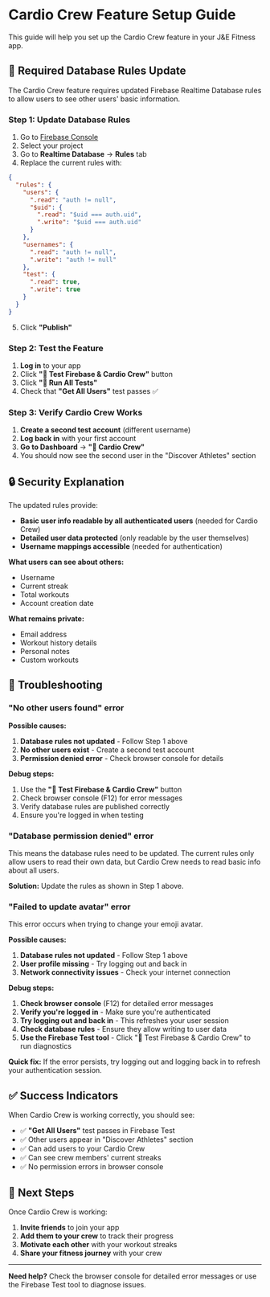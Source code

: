 # Cardio Crew Feature Setup Guide

This guide will help you set up the Cardio Crew feature in your J&E Fitness app.

## 🔧 Required Database Rules Update

The Cardio Crew feature requires updated Firebase Realtime Database rules to allow users to see other users' basic information.

### Step 1: Update Database Rules

1. Go to [Firebase Console](https://console.firebase.google.com/)
2. Select your project
3. Go to **Realtime Database** → **Rules** tab
4. Replace the current rules with:

```json
{
  "rules": {
    "users": {
      ".read": "auth != null",
      "$uid": {
        ".read": "$uid === auth.uid",
        ".write": "$uid === auth.uid"
      }
    },
    "usernames": {
      ".read": "auth != null",
      ".write": "auth != null"
    },
    "test": {
      ".read": true,
      ".write": true
    }
  }
}
```

5. Click **"Publish"**

### Step 2: Test the Feature

1. **Log in** to your app
2. Click **"🔧 Test Firebase & Cardio Crew"** button
3. Click **"🧪 Run All Tests"**
4. Check that **"Get All Users"** test passes ✅

### Step 3: Verify Cardio Crew Works

1. **Create a second test account** (different username)
2. **Log back in** with your first account
3. **Go to Dashboard** → **"💪 Cardio Crew"**
4. You should now see the second user in the "Discover Athletes" section

## 🔒 Security Explanation

The updated rules provide:

- **Basic user info readable by all authenticated users** (needed for Cardio Crew)
- **Detailed user data protected** (only readable by the user themselves)
- **Username mappings accessible** (needed for authentication)

**What users can see about others:**
- Username
- Current streak
- Total workouts
- Account creation date

**What remains private:**
- Email address
- Workout history details
- Personal notes
- Custom workouts

## 🚨 Troubleshooting

### "No other users found" error

**Possible causes:**
1. **Database rules not updated** - Follow Step 1 above
2. **No other users exist** - Create a second test account
3. **Permission denied error** - Check browser console for details

**Debug steps:**
1. Use the **"🔧 Test Firebase & Cardio Crew"** button
2. Check browser console (F12) for error messages
3. Verify database rules are published correctly
4. Ensure you're logged in when testing

### "Database permission denied" error

This means the database rules need to be updated. The current rules only allow users to read their own data, but Cardio Crew needs to read basic info about all users.

**Solution:** Update the rules as shown in Step 1 above.

### "Failed to update avatar" error

This error occurs when trying to change your emoji avatar.

**Possible causes:**
1. **Database rules not updated** - Follow Step 1 above
2. **User profile missing** - Try logging out and back in
3. **Network connectivity issues** - Check your internet connection

**Debug steps:**
1. **Check browser console** (F12) for detailed error messages
2. **Verify you're logged in** - Make sure you're authenticated
3. **Try logging out and back in** - This refreshes your user session
4. **Check database rules** - Ensure they allow writing to user data
5. **Use the Firebase Test tool** - Click "🔧 Test Firebase & Cardio Crew" to run diagnostics

**Quick fix:** If the error persists, try logging out and logging back in to refresh your authentication session.

## ✅ Success Indicators

When Cardio Crew is working correctly, you should see:

- ✅ **"Get All Users"** test passes in Firebase Test
- ✅ Other users appear in "Discover Athletes" section
- ✅ Can add users to your Cardio Crew
- ✅ Can see crew members' current streaks
- ✅ No permission errors in browser console

## 🎯 Next Steps

Once Cardio Crew is working:

1. **Invite friends** to join your app
2. **Add them to your crew** to track their progress
3. **Motivate each other** with your workout streaks
4. **Share your fitness journey** with your crew

---

**Need help?** Check the browser console for detailed error messages or use the Firebase Test tool to diagnose issues. 